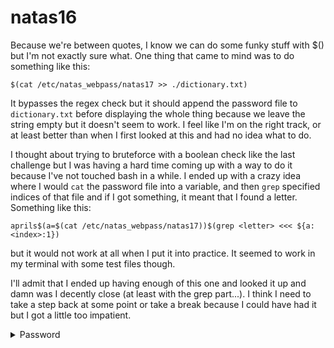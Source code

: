 # natas16

Because we're between quotes, I know we can do some funky stuff with $() but I'm not exactly sure what. One thing that came to mind was to do something like this:

`$(cat /etc/natas_webpass/natas17 >> ./dictionary.txt)`

It bypasses the regex check but it should append the password file to `dictionary.txt` before displaying the whole thing because we leave the string empty but it doesn't seem to work. I feel like I'm on the right track, or at least better than when I first looked at this and had no idea what to do.

I thought about trying to bruteforce with a boolean check like the last challenge but I was having a hard time coming up with a way to do it because I've not touched bash in a while. I ended up with a crazy idea where I would `cat` the password file into a variable, and then `grep` specified indices of that file and if I got something, it meant that I found a letter. Something like this:

`aprils$(a=$(cat /etc/natas_webpass/natas17))$(grep <letter> <<< ${a:<index>:1})`

but it would not work at all when I put it into practice. It seemed to work in my terminal with some test files though.

I'll admit that I ended up having enough of this one and looked it up and damn was I decently close (at least with the grep part...). I think I need to take a step back at some point or take a break because I could have had it but I got a little too impatient.

<details>
  <summary>Password</summary>
    8Ps3H0GWbn5rd9S7GmAdgQNdkhPkq9cw
</details>

